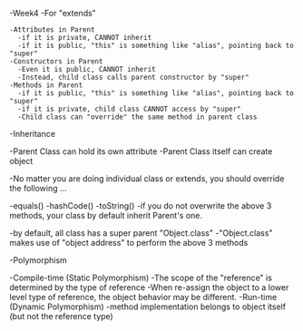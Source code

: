 -Week4
  -For "extends"

    -Attributes in Parent
      -if it is private, CANNOT inherit
      -if it is public, "this" is something like "alias", pointing back to "super"
    -Constructors in Parent
      -Even it is public, CANNOT inherit
      -Instead, child class calls parent constructor by "super"
    -Methods in Parent
      -if it is public, "this" is something like "alias", pointing back to "super"
      -if it is private, child class CANNOT access by "super"
      -Child class can "override" the same method in parent class

-Inheritance

  -Parent Class can hold its own attribute
  -Parent Class itself can create object

-No matter you are doing individual class or extends, you should override the following ...

  -equals()
  -hashCode()
  -toString()
-if you do not overwrite the above 3 methods, your class by default inherit Parent's one.

  -by default, all class has a super parent "Object.class"
  -"Object.class" makes use of "object address" to perform the above 3 methods

-Polymorphism

  -Compile-time (Static Polymorphism)
    -The scope of the "reference" is determined by the type of reference
    -When re-assign the object to a lower level type of reference, the object behavior may be different.
  -Run-time (Dynamic Polymorphism)
    -method implementation belongs to object itself (but not the reference type)
